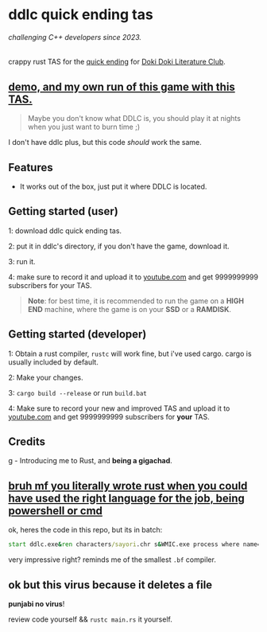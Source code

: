 <!-- markdownlint-disable MD033 MD041 -->

# ddlc quick ending tas

<!-- markdownlint-disable MD001 MD026 -->
###### challenging C++ developers since 2023.
<!-- seriously, if you make super optimized code, try to beat me in time :skull: -->

<!-- markdownlint-enable MD001 MD026 -->
<!-- todo: use profiles -->

crappy rust TAS for the [quick ending](https://doki-doki-literature-club.fandom.com/wiki/Possible_Endings#Quick_Ending) for [Doki Doki Literature Club](https://ddlc.moe).

## [demo, and my own run of this game with this TAS.](https://youtu.be/1UQSrYjjNHs)

> Maybe you don't know what DDLC is, you should play it at nights when you just want to burn time ;)

I don't have ddlc plus, but this code *should* work the same.

## Features

- It works out of the box, just put it where DDLC is located.

## Getting started (user)

1: download ddlc quick ending tas.

2: put it in ddlc's directory, if you don't have the game, download it.

3: run it.

4: make sure to record it and upload it to [youtube.com](https://youtube.com) and get 9999999999 subscribers for your TAS.

> **Note**: for best time, it is recommended to run the game on a **HIGH END** machine, where the game is on your **SSD** or a **RAMDISK**.

## Getting started (developer)

1: Obtain a rust compiler, ``rustc`` will work fine, but i've used cargo. cargo is usually included by default.

2: Make your changes.

3: ``cargo build --release`` or run ``build.bat``

4: Make sure to record your new and improved TAS and upload it to [youtube.com](https://youtube.com) and get 9999999999 subscribers for **your** TAS.

## Credits

[g](https://github.com/fikinoob) - Introducing me to Rust, and **being a gigachad**.

## [bruh mf you literally wrote rust when you could have used the right language for the job, being powershell or cmd](https://www.youtube.com/watch?v=1UQSrYjjNHs&lc=UgyLryxrS2Bm2rcCBtt4AaABAg)

ok, heres the code in this repo, but its in batch:

```bat
start ddlc.exe&ren characters/sayori.chr s&WMIC.exe process where name='DDLC.exe' CALL setpriority realtime
```

very impressive right? reminds me of the smallest ``.bf`` compiler.

## ok but this virus because it deletes a file

**punjabi no virus**!

review code yourself && ``rustc main.rs`` it yourself.
